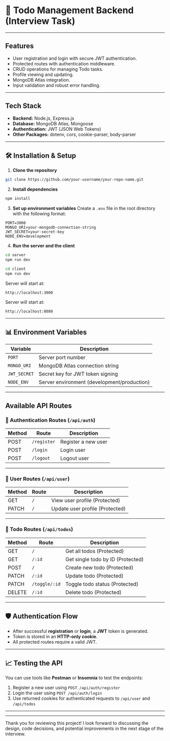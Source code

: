 # 📝 Todo Management Backend (Interview Task)

---

## &#x20;Features

- User registration and login with secure JWT authentication.
- Protected routes with authentication middleware.
- CRUD operations for managing Todo tasks.
- Profile viewing and updating.
- MongoDB Atlas integration.
- Input validation and robust error handling.

---

## &#x20;Tech Stack

- **Backend:** Node.js, Express.js
- **Database:** MongoDB Atlas, Mongoose
- **Authentication:** JWT (JSON Web Tokens)
- **Other Packages:** dotenv, cors, cookie-parser, body-parser

---

## 🛠️ Installation & Setup

1. **Clone the repository**

```bash
git clone https://github.com/your-username/your-repo-name.git
```

2. **Install dependencies**

```bash
npm install
```

3. **Set up environment variables**
   Create a `.env` file in the root directory with the following format:

```
PORT=3000
MONGO_URI=your-mongodb-connection-string
JWT_SECRET=your-secret-key
NODE_ENV=development
```

4. **Run the server and the client**

```bash
cd server
npm run dev
```
```bash
cd client
npm run dev
```

Server will start at:
```
http://localhost:3000
```
Server will start at:
```
http://localhost:8080
```

---

## 📊 Environment Variables

| Variable     | Description                                 |
| ------------ | ------------------------------------------- |
| `PORT`       | Server port number                          |
| `MONGO_URI`  | MongoDB Atlas connection string             |
| `JWT_SECRET` | Secret key for JWT token signing            |
| `NODE_ENV`   | Server environment (development/production) |

---

## Available API Routes

### 🔐 Authentication Routes (`/api/auth`)

| Method | Route       | Description         |
| ------ | ----------- | ------------------- |
| POST   | `/register` | Register a new user |
| POST   | `/login`    | Login user          |
| POST   | `/logout`   | Logout user         |

---

### 👤 User Routes (`/api/user`)

| Method | Route | Description                     |
| ------ | ----- | ------------------------------- |
| GET    | `/`   | View user profile (Protected)   |
| PATCH  | `/`   | Update user profile (Protected) |

---

### 📝 Todo Routes (`/api/todos`)

| Method | Route         | Description                       |
| ------ | ------------- | --------------------------------- |
| GET    | `/`           | Get all todos (Protected)         |
| GET    | `/:id`        | Get single todo by ID (Protected) |
| POST   | `/`           | Create new todo (Protected)       |
| PATCH  | `/:id`        | Update todo (Protected)           |
| PATCH  | `/toggle/:id` | Toggle todo status (Protected)    |
| DELETE | `/:id`        | Delete todo (Protected)           |

---

## 🛡️ Authentication Flow

- After successful **registration** or **login**, a **JWT** token is generated.
- Token is stored in an **HTTP-only cookie**.
- All protected routes require a valid JWT.

---

## 📈 Testing the API

You can use tools like **Postman** or **Insomnia** to test the endpoints:

1. Register a new user using `POST /api/auth/register`
2. Login the user using `POST /api/auth/login`
3. Use returned cookies for authenticated requests to `/api/user` and `/api/todos`

---

---

Thank you for reviewing this project!
I look forward to discussing the design, code decisions, and potential improvements in the next stage of the interview.

